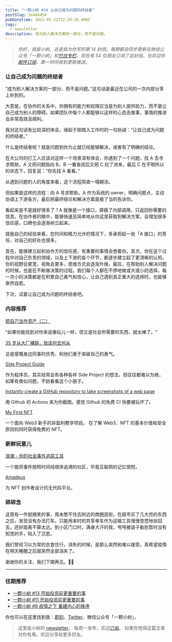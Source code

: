 ```yaml
---
title: "一颗小树 #14 让自己成为问题的终结者"
postSlug: 3e44b454
pubDatetime: 2022-05-22T22:29:28.000Z
tags:
  - newsletter
description: 成为别人解决方案的一部分，而不是问题。
---
```


> _你好，我是小树。这是我为你写的第 14 封信。每期都会同步更新在微信公众号「一颗小树」和[竹白专栏](https://xiaoshu.zhubai.love)。现在有 54 位朋友订阅了这封信，也欢迎你[邮件订阅](https://xiaoshu.zhubai.love)，第一时间收到更新推送。_

### 让自己成为问题的终结者

“成为别人解决方案的一部分，而不是问题。”这句话是最近在公司的一次内部分享上听到的。

大意是，在协作的关系中，你拥有的能力和权限应当是为别人提供助力，而不是让自己成为别人的障碍。如果团队中每个人都能够以这样的心态去做事，事情的推进会非常高效且顺利。

我对这句话有比较深的体会，缘起于刚踏入工作时的一句劝诫：“让自己成为问题的终结者。”

什么是终结者呢？就是问题到你为止就已经能够解决，或者有了明确的结论。

在大公司的打工人应该对这样一个场景深有体会，你遇到了一个问题，找 A 去寻求帮助，A 又把问题指向 B，B 一番查阅后又把 C 拉了进来，最后 C 在不明所以的状态下，回复说：“你先找 A 看看。”

从遇到问题的人的角度来看，这个流程简直一塌糊涂。

但如果是这样的流程：向 A 寻求帮助，A 作为系统的 owner，明确问题点，主动协调上下游各方，最后把最终结论和解决方案直接了当的告诉你。

看起来是不是就好很多了？A 就像是一个接口，屏蔽了内部调用，只返回你需要的信息。在协作者的眼中，能够快速且简单地从你这里获取到解决方案，会增加很多信任感，口碑也会逐渐树立起来。

就我自己的经验来看，在时间和精力允许的情况下，多承担起一些「A 接口」的责任，对自己的好处也很多。

首先，能够建立起和协作方的信任感，有重要的事情会想着你。其次，你在这个过程中对自己负责的领域，以及上下游的各个环节，都逐步建立起了更清晰的认知，你的视野会更宽，视角会更多，思维方式会逐渐升维。最后，在帮助别人解决问题的时候，也是在不断做决策的过程。我们每个人都在不停地做或大或小的选择，每一次小的决策都是在积累自己勇气和信心，让自己遇到真正重大的选择时，也能够泰然自若。

下次，试着让自己成为问题的终结者吧。

### 内容推荐

[把自己当作资产（二）](https://mp.weixin.qq.com/s?__biz=MzIzNTQ4ODg4OA==&mid=2247487742&idx=1&sn=e6680477630466894c0beb9fa715fde5&chksm=e8e703e9df908aff9141174ccdddfbbaeda3dd63f0295bed45e60fd5117e103d43e3c86f92a2&mpshare=1&scene=1&srcid=0515yTdprxpmSni4t4yxyOiC&sharer_sharetime=1652628305145&sharer_shareid=4c63140522fe404b48188e25cc789c37#rd)

"如果你能找到对你来说像玩儿一样，但又是社会所需要的东西，就太棒了。"

[35 岁从大厂裸辞，我该何去何从](https://mp.weixin.qq.com/s/Oo9JNMTMNzaIWizOdYXGkw)

总是感慨身边同事的优秀，和他们勇于突破自己的勇气。

[Side Project Guide](https://sideproject.guide/)

作为程序员，其实经常会有各种各样 Side Project 的想法，但往往都难以为继，如果有类似问题，不妨看看这个小册子。

[Instantly create a GitHub repository to take screenshots of a web page](https://simonwillison.net/2022/Mar/14/shot-scraper-template/)

用 Github 的 Actions 来为你截图。感觉 Github 的免费 CI 快要被玩坏了。

[My First NFT](https://myfirstnft.info/)

一个面向 Web3 新手的非盈利教学项目。 在了解 Web3、NFT 的基本价值和安全原则的同时获得免费的 NFT。

### 新鲜玩意儿

[浪潮 - 你的社会事件追踪工具](https://langchao.org/)

一个能将事件按照时间线顺序追溯的社区，毕竟互联网的记忆很短。

[Amadeus](https://www.amadeus-nft.io/)

为 NFT 创作者设计的无代码平台。

### 碎碎念

这周有一件挺搞笑的事，周末憋不住去附近的商圈逛街，在超市买了几大兜的东西之后，发现没有办法打车，只能用来时的共享单车作为运输工具慢慢悠悠地驮回去，还好距离不算太远。到小区门口时，满身大汗的我，甩甩被袋子勒到暂时没有知觉的手，陷入了沉思。

我们曾经习以为常的衣食住行，消失的时候，是那么突然和难以接受。真希望疫情在明天睡醒之后就突然全部消失了。

谢谢你的关注，我们下期再见。👋🏻

---

### 往期推荐

- [一颗小树 #13 开始投资前更重要的事](https://xiaoshu.zhubai.love/posts/2137800906510094336)
- [一颗小树 #11 开始投资前更重要的事](https://xiaoshu.zhubai.love/posts/2132745094586081280)
- [一颗小树 #9 疫情之下 重建内心的秩序](https://xiaoshu.zhubai.love/posts/2127657453835132928)

你也可以在这里找到我：[即刻](https://okjk.co/3Vsn5T)、[Twitter](https://twitter.com/yeshu_in_future)、微信公众号「一颗小树」。

> 这里是小树的 [newsletter](https://xiaoshu.zhubai.love)。 每周一发布，欢迎[订阅](https://xiaoshu.zhubai.love)。
> 如果你觉得这篇文章对你有用，欢迎分享给更多好友。
